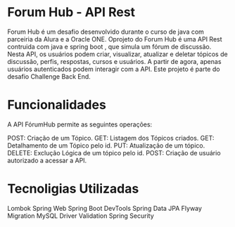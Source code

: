 # Forum Hub - API Rest

Forum Hub é um desafio desenvolvido durante o curso
de java com parceiria da Alura e a Oracle ONE.
Oprojeto do Forum Hub é uma API Rest contruida com 
java e spring boot , que simula um fórum de discussão. Nesta API, os usuários podem criar,
visualizar, atualizar e deletar tópicos de discussão, perfis, respostas, cursos e usuários.
A partir de agora, apenas usuários autenticados podem interagir com a API.
Este projeto é parte do desafio Challenge Back End.

# Funcionalidades

A API FórumHub permite as seguintes operações:

POST: Criação de um Tópico.
GET: Listagem dos Tópicos criados.
GET: Detalhamento de um Tópico pelo id.
PUT: Atualização de um tópico.
DELETE: Exclução Lógica de um tópico pelo id.
POST: Criação de usuário autorizado a acessar a API.

# Tecnoligias Utilizadas

Lombok
Spring Web
Spring Boot DevTools
Spring Data JPA
Flyway Migration
MySQL Driver
Validation
Spring Security
